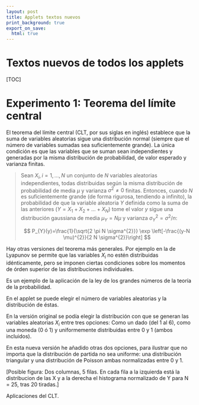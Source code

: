 ```yaml
---
layout: post
title: Applets textos nuevos
print_background: true
export_on_save:
  html: true
---
```


# Textos nuevos de todos los applets

[TOC]

# Experimento 1: Teorema del límite central


El teorema del límite central (CLT, por sus siglas en inglés) establece que la suma de variables aleatorias sigue una distribución normal (siempre que el número de variables sumadas sea suficientemente grande). La única condición es que las variables que se suman sean independientes y generadas por la misma distribución de probabilidad, de valor esperado y varianza finitas.

> Sean $X_i, i = 1,\dots, N$ un conjunto de $N$ variables aleatorias independientes, todas distribuidas según la misma distribución de probabilidad de media $\mu$ y varianza $\sigma^2 \neq 0$ finitas.
> Entonces, cuando $N$ es suficientemente grande (de forma rigurosa, tendiendo a infinito), la probabilidad de que la variable aleatoria $Y$ definida como la suma de las anteriores ($Y = X_1 + X_2 + \dots + X_N$) tome el valor $y$ sigue una distribución gaussiana de media $\mu_Y = N \mu$ y varianza $\sigma_Y^2 = \sigma^2/n$:
>
> $$
P_{Y}(y)=\frac{1}{\sqrt{2 \pi N \sigma^{2}}} \exp \left[-\frac{(y-N \mu)^{2}}{2 N \sigma^{2}}\right]
$$

Hay otras versiones del teorema más generales. Por ejemplo en la de Lyapunov se permite que las variables $X_i$ no estén distribuidas idénticamente, pero se imponen ciertas condiciones sobre los momentos de órden superior de las distribuciones individuales.

Es un ejemplo de la aplicación de la ley de los grandes números de la teoría de la probabilidad.

En el applet se puede elegir el número de variables aleatorias y la distribución de éstas.

En la versión original se podía elegir la distribución con que se generan las variables aleatorias $X_i$ entre tres opciones: Como un dado (del 1 al 6), como una moneda (0 ó 1) y uniformemente distribuidas entre 0 y 1 (ambos incluidos).

En esta nueva versión he añadido otras dos opciones, para ilustrar que no importa que la distribución de partida no sea uniforme: una distribución triangular y una distribución de Poisson ambas normalizadas entre 0 y 1.

[Posible figura: Dos columnas, 5 filas. En cada fila a la izquierda está la distribucion de las X y a la derecha el histograma normalizado de Y para N = 25, tras 20 tiradas.]

Aplicaciones del CLT.
